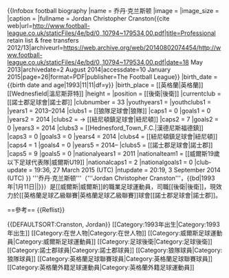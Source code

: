 {{Infobox football biography
|name           = 乔丹·克兰斯顿
|image          =
|image_size     =
|caption        =
|fullname       = Jordan Christopher Cranston<ref>{{cite web|url=http://www.football-league.co.uk/staticFiles/4e/bd/0,,10794~179534,00.pdf|title=Professional retain list & free transfers 2012/13|archiveurl=https://web.archive.org/web/20140802074454/http://www.football-league.co.uk/staticFiles/4e/bd/0,,10794~179534,00.pdf|date=18 May 2013|archivedate=2 August 2014|accessdate=10 January 2015|page=26|format=PDF|publisher=The Football League}}</ref>
|birth_date     = {{birth date and age|1993|11|11|df=y}}
|birth_place    = [[英格蘭|英格蘭]][[Wednesfield|溫尼斯菲特]]
|height         =
|position       = [[後衛|後衛]]
|currentclub    = [[諾士郡足球會|諾士郡]]
|clubnumber     = 33
|youthyears1    =
|youthclubs1    =
|years1         = 2013–2014
|clubs1         = [[狼隊足球會|狼隊]]
|caps1          = 0
|goals1         = 0
|years2         = 2014
|clubs2         = → [[紐尼頓鎮足球會|紐尼頓]]
|caps2          = 7
|goals2         = 0
|years3         = 2014
|clubs3         = [[Hednesford_Town_F.C.|漢德尼斯福德鎮]]
|caps3          = 0
|goals3         = 0
|years4         = 2014
|clubs4         = [[紐尼頓鎮足球會|紐尼頓]]
|caps4          = 1
|goals4         = 0
|years5         = 2014–
|clubs5         = [[諾士郡足球會|諾士郡]]
|caps5          = 9
|goals5         = 0
|nationalyears1 = 2011
|nationalteam1  = [[威爾斯19歲以下足球代表隊|威爾斯U19]]
|nationalcaps1  = 2
|nationalgoals1 = 0
|club-update    = 19:36, 27 March 2015 (UTC)
|ntupdate       = 20:19, 3 September 2014 (UTC)
}}
'''乔丹·克兰斯顿'''（'''Jordan Christopher Cranston'''，{{bd|1993年|1月11日||}}）是[[威爾斯|威爾斯]]的職業足球運動員，司職[[後衛|後衛]]，現效力於[[英格蘭足球乙級聯賽|英格蘭足球乙級聯賽]]球會[[諾士郡足球會|諾士郡]]。

==參考==
{{Reflist}}

{{DEFAULTSORT:Cranston, Jordan}}
[[Category:1993年出生|Category:1993年出生]]
[[Category:在世人物|Category:在世人物]]
[[Category:威爾斯足球運動員|Category:威爾斯足球運動員]]
[[Category:足球後衛|Category:足球後衛]]
[[Category:諾士郡球員|Category:諾士郡球員]]
[[Category:狼隊球員|Category:狼隊球員]]
[[Category:英格蘭足球聯賽球員|Category:英格蘭足球聯賽球員]]
[[Category:英格蘭外籍足球運動員|Category:英格蘭外籍足球運動員]]